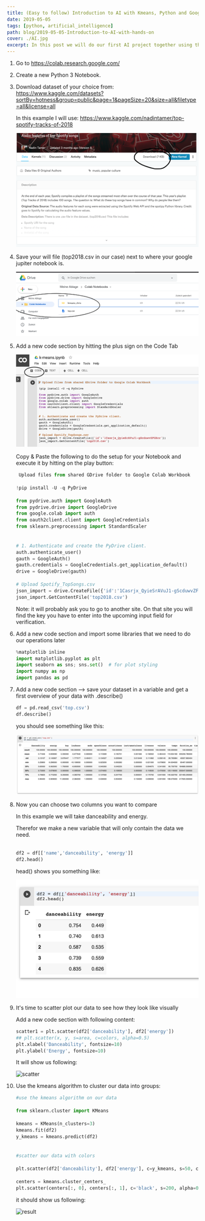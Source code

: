 ```yaml
---
title: (Easy to follow) Introduction to AI with Kmeans, Python and Google Jupiter Notebook 
date: 2019-05-05
tags: [python, artificial_intelligence]
path: blog/2019-05-05-Introduction-to-AI-with-hands-on
cover: ./AI.jpg
excerpt: In this post we will do our first AI project together using the kmeans algorithm with Python to try finding clusters in our spotify data!
---
```


1. Go to https://colab.research.google.com/

2. Create a new Python 3 Notebook.

3. Download dataset of your choice from:
   https://www.kaggle.com/datasets?sortBy=hotness&group=public&page=1&pageSize=20&size=all&filetype=all&license=all

   In this example I will use:
   https://www.kaggle.com/nadintamer/top-spotify-tracks-of-2018
   
   ![download](./download_data_set.png)

  
4. Save your will file (top2018.csv in our case) next to where your google jupiter notebook is.

    ![top2018](./location_of_dataset.png)

    
5. Add a new code section by hitting the plus sign on the Code Tab

    ![add](./add_new_code_section.png)

    
    Copy & Paste the following to do the setup for your Notebook and execute it by hitting on the play button:
    
    ```Python
     Upload files from shared GDrive folder to Google Colab Workbook
    
    !pip install -U -q PyDrive
    
    from pydrive.auth import GoogleAuth
    from pydrive.drive import GoogleDrive
    from google.colab import auth
    from oauth2client.client import GoogleCredentials
    from sklearn.preprocessing import StandardScaler
    
    
    # 1. Authenticate and create the PyDrive client.
    auth.authenticate_user()
    gauth = GoogleAuth()
    gauth.credentials = GoogleCredentials.get_application_default()
    drive = GoogleDrive(gauth)
    
    # Upload Spotify_TopSongs.csv
    json_import = drive.CreateFile({'id':'1Casrjx_QyieSrAVuJ1-gScduwvZFGXcr'})
    json_import.GetContentFile('top2018.csv')
    ```
    
    Note: it will probably ask you to go to another site. On that site you will find the key you have to enter into the upcoming input field 
    for verification.
    
6. Add a new code section and import some libraries that we need to do our operations later
   
   ```Python
   %matplotlib inline
   import matplotlib.pyplot as plt
   import seaborn as sns; sns.set()  # for plot styling
   import numpy as np
   import pandas as pd
   ```
   
7. Add a new code section --> save your dataset in a variable and get a first overview of your data with .describe()

    ```Python
    df = pd.read_csv('top.csv')
    df.describe()
    ```
    
    you should see something like this:
    
    ![describe](./describe.png)
    
8. Now you can choose two columns you want to compare

    In this example we will take danceability and energy.
    
    Therefor we make a new variable that will only contain the data we need.
    
    
    ```Python
    
    df2 = df[['name','danceability', 'energy']]
    df2.head()
    
    ```
    
    head() shows you something like:
    
    ![head](./head.png)
    
9. It's time to scatter plot our data to see how they look like visually

    Add a new code section with following content:

    ```Python
    scatter1 = plt.scatter(df2['danceability'], df2['energy'])
    ## plt.scatter(x, y, s=area, c=colors, alpha=0.5)
    plt.xlabel('Danceability', fontsize=10)
    plt.ylabel('Energy', fontsize=10)
    ```
    
    It will show us following:
    
    ![scatter](./scatter.png "As we can see already just by eye is that the data cannot be easily clustered into groups.
                                  But nevertheless lets see what kind of clusters the kmeans algorithm will find for us :)")
    
     
10. Use the kmeans algorithm to cluster our data into groups:

    ```Python
    #use the kmeans algorithm on our data
    
    from sklearn.cluster import KMeans
    
    kmeans = KMeans(n_clusters=3)
    kmeans.fit(df2)
    y_kmeans = kmeans.predict(df2)
    
    
    #scatter our data with colors
    
    plt.scatter(df2['danceability'], df2['energy'], c=y_kmeans, s=50, cmap='viridis')
    
    centers = kmeans.cluster_centers_
    plt.scatter(centers[:, 0], centers[:, 1], c='black', s=200, alpha=0.5)
    ```
    
    it should show us following:
    
    ![result](./result.png "As we said before the data cannot be split into clusters (we told kmeans in this case to find 3 clusters)
                                but still you get an idea of how it might work. If you want you can try other datasets from Keggle and maybe you will find
                                data that can be clustered more easily.")
    
    


    
    
    
    
   

   

